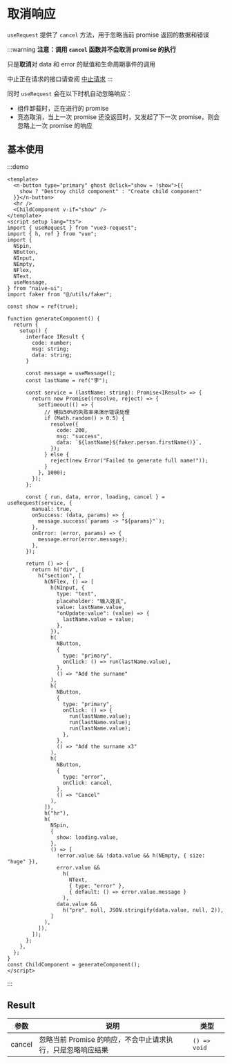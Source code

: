 # 取消响应

`useRequest` 提供了 `cancel` 方法，用于忽略当前 promise 返回的数据和错误

:::warning
**注意：调用 `cancel` 函数并不会取消 promise 的执行**

只是**取消**对 data 和 error 的赋值和生命周期事件的调用

中止正在请求的接口请查阅 [中止请求](./abort-request.md)
:::

同时 `useRequest` 会在以下时机自动忽略响应：

- 组件卸载时，正在进行的 promise
- 竞态取消，当上一次 promise 还没返回时，又发起了下一次 promise，则会忽略上一次 promise 的响应

## 基本使用

:::demo

```vue
<template>
  <n-button type="primary" ghost @click="show = !show">{{
    show ? "Destroy child component" : "Create child component"
  }}</n-button>
  <hr />
  <ChildComponent v-if="show" />
</template>
<script setup lang="ts">
import { useRequest } from "vue3-request";
import { h, ref } from "vue";
import {
  NSpin,
  NButton,
  NInput,
  NEmpty,
  NFlex,
  NText,
  useMessage,
} from "naive-ui";
import faker from "@/utils/faker";

const show = ref(true);

function generateComponent() {
  return {
    setup() {
      interface IResult {
        code: number;
        msg: string;
        data: string;
      }

      const message = useMessage();
      const lastName = ref("李");

      const service = (lastName: string): Promise<IResult> => {
        return new Promise((resolve, reject) => {
          setTimeout(() => {
            // 模拟50%的失败率来演示错误处理
            if (Math.random() > 0.5) {
              resolve({
                code: 200,
                msg: "success",
                data: `${lastName}${faker.person.firstName()}`,
              });
            } else {
              reject(new Error("Failed to generate full name!"));
            }
          }, 1000);
        });
      };

      const { run, data, error, loading, cancel } = useRequest(service, {
        manual: true,
        onSuccess: (data, params) => {
          message.success(`params -> "${params}"`);
        },
        onError: (error, params) => {
          message.error(error.message);
        },
      });

      return () => {
        return h("div", [
          h("section", [
            h(NFlex, () => [
              h(NInput, {
                type: "text",
                placeholder: "输入姓氏",
                value: lastName.value,
                "onUpdate:value": (value) => {
                  lastName.value = value;
                },
              }),
              h(
                NButton,
                {
                  type: "primary",
                  onClick: () => run(lastName.value),
                },
                () => "Add the surname"
              ),
              h(
                NButton,
                {
                  type: "primary",
                  onClick: () => {
                    run(lastName.value);
                    run(lastName.value);
                    run(lastName.value);
                  },
                },
                () => "Add the surname x3"
              ),
              h(
                NButton,
                {
                  type: "error",
                  onClick: cancel,
                },
                () => "Cancel"
              ),
            ]),
            h("hr"),
            h(
              NSpin,
              {
                show: loading.value,
              },
              () => [
                !error.value && !data.value && h(NEmpty, { size: "huge" }),
                error.value &&
                  h(
                    NText,
                    { type: "error" },
                    { default: () => error.value.message }
                  ),
                data.value &&
                  h("pre", null, JSON.stringify(data.value, null, 2)),
              ]
            ),
          ]),
        ]);
      };
    },
  };
}
const ChildComponent = generateComponent();
</script>
```

:::

## Result

| 参数   | 说明                                                            | 类型         |
| ------ | --------------------------------------------------------------- | ------------ |
| cancel | 忽略当前 Promise 的响应，不会中止请求执行，只是忽略响应结果 | `() => void` |
